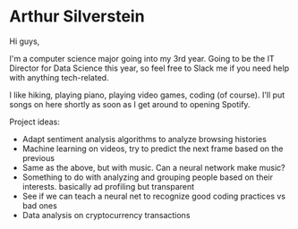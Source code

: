 # Arthur Silverstein

Hi guys,

I'm a computer science major going into my 3rd year.  Going to be the IT Director for Data Science this year, so feel free to Slack me if you need help with anything tech-related.

I like hiking, playing piano, playing video games, coding (of course).  I'll put songs on here shortly as soon as I get around to opening Spotify.

Project ideas:
- Adapt sentiment analysis algorithms to analyze browsing histories
- Machine learning on videos, try to predict the next frame based on the previous
- Same as the above, but with music.  Can a neural network make music?
- Something to do with analyzing and grouping people based on their interests.  basically ad profiling but transparent
- See if we can teach a neural net to recognize good coding practices vs bad ones
- Data analysis on cryptocurrency transactions
